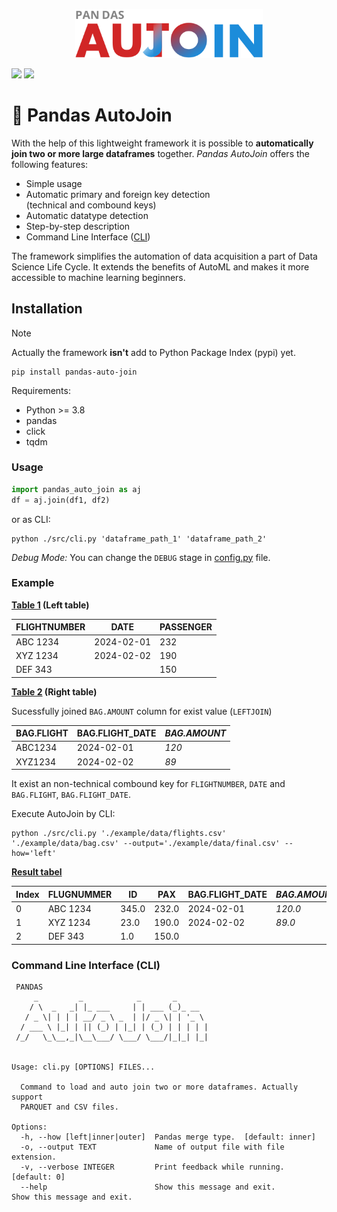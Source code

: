 <p align="center">
<img src="./assets/logo.svg" width="300" />

<img src="https://img.shields.io/badge/version-0.1.3-blue" /> <img src="https://img.shields.io/github/license/bitnulleins/pandas_auto_join" /> 
</p>

# 🔄 Pandas AutoJoin

With the help of this lightweight framework it is possible to **automatically join two or more large dataframes** together. *Pandas AutoJoin* offers the following features:

* Simple usage
* Automatic primary and foreign key detection<br />(technical and combound keys)
* Automatic datatype detection
* Step-by-step description
* Command Line Interface ([CLI](#command-line-interface-cli))

The framework simplifies the automation of data acquisition a part of Data Science Life Cycle. It extends the benefits of AutoML and makes it more accessible to machine learning beginners.

## Installation

> [!NOTE]  
> Actually the framework **isn't** add to Python Package Index (pypi) yet.

```shell
pip install pandas-auto-join
```

Requirements:

* Python >= 3.8
* pandas
* click
* tqdm

### Usage

```python
import pandas_auto_join as aj
df = aj.join(df1, df2)
```

or as CLI:

```shell
python ./src/cli.py 'dataframe_path_1' 'dataframe_path_2'
```

*Debug Mode:* You can change the `DEBUG` stage in [config.py](./src/config.py) file.

### Example

**[Table 1](./example/data/flights.csv) (Left table)**

|FLIGHTNUMBER|DATE      |PASSENGER|
|------------|----------|---------|
|ABC 1234    |2024-02-01|232      |
|XYZ 1234    |2024-02-02|190      |
|DEF 343     |          |150      |

**[Table 2](./example/data/bag.csv) (Right table)**

Sucessfully joined `BAG.AMOUNT` column for exist value (`LEFTJOIN`)

|BAG.FLIGHT|BAG.FLIGHT_DATE|*BAG.AMOUNT*|
|---------|---------------|------------|
|ABC1234  |2024-02-01     |*120*       |
|XYZ1234  |2024-02-02     |*89*        |

It exist an non-technical combound key for `FLIGHTNUMBER`, `DATE` and `BAG.FLIGHT`, `BAG.FLIGHT_DATE`.

Execute AutoJoin by CLI:

```shell
python ./src/cli.py './example/data/flights.csv' './example/data/bag.csv' --output='./example/data/final.csv' --how='left'
```

**[Result tabel](./example/data/final.csv)**

|Index|FLUGNUMMER|ID   |PAX  |BAG.FLIGHT_DATE|*BAG.AMOUNT*|
|-----|----------|-----|-----|---------------|------------|
|0    |ABC 1234  |345.0|232.0|2024-02-01     |*120.0*     |
|1    |XYZ 1234  |23.0 |190.0|2024-02-02     |*89.0*      |
|2    |DEF 343   |1.0  |150.0|               |            |

### Command Line Interface (CLI)

```shell
 PANDAS
     _         _            _       _       
    / \  _   _| |_ ___     | | ___ (_)_ __  
   / _ \| | | | __/ _ \ _  | |/ _ \| | '_ \ 
  / ___ \ |_| | || (_) | |_| | (_) | | | | |
 /_/   \_\__,_|\__\___/ \___/ \___/|_|_| |_|
                                            
          
Usage: cli.py [OPTIONS] FILES...

  Command to load and auto join two or more dataframes. Actually support
  PARQUET and CSV files.

Options:
  -h, --how [left|inner|outer]  Pandas merge type.  [default: inner]
  -o, --output TEXT             Name of output file with file extension.
  -v, --verbose INTEGER         Print feedback while running.  [default: 0]
  --help                        Show this message and exit.                     Show this message and exit.
```